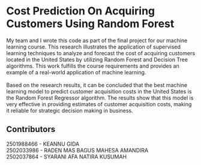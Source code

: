 # Cost Prediction On Acquiring Customers Using Random Forest

My team and I wrote this code as part of the final project for our machine learning course. This research illustrates the application of supervised learning techniques to analyze and forecast the cost of acquiring customers located in the United States by utilizing Random Forest and Decision Tree algorithms. This work fulfills the course requirements and provides an example of a real-world application of machine learning. <br><br>
Based on the research results, it can be concluded that the best machine learning model to predict customer acquisition costs in the United States is the Random Forest Regressor algorithm. The results show that this model is very effective in providing estimates of customer acquisition costs, making it reliable for strategic decision making in business.

## Contributors
2501988466 - KEANNU GIDA <br>
2502033986 - RADEN MAS BAGUS MAHESA AMANDIRA <br>
2502037864 - SYARANI AFA NATIRA KUSUMAH <br>

